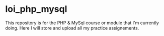 # loi_php_mysql
This repository is for the PHP & MySql course or module that I'm currently doing.
Here I will store and upload all my practice assignements.
